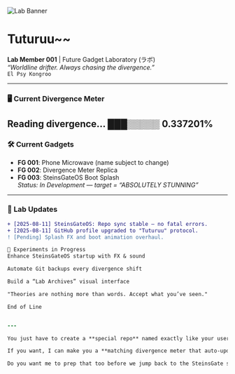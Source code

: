 ![Lab Banner]([https://imgur.com/a/jZvl5si])

# Tuturuu~~
**Lab Member 001** | Future Gadget Laboratory (ラボ)  
_“Worldline drifter. Always chasing the divergence.”_  
`El Psy Kongroo`

---

### 🖥 Current Divergence Meter
Reading divergence... ███▒▒▒▒▒ 0.337201%
---

### 🛠 Current Gadgets
- **FG 001**: Phone Microwave (name subject to change)
- **FG 002**: Divergence Meter Replica
- **FG 003**: SteinsGateOS Boot Splash  
  _Status: In Development — target = “ABSOLUTELY STUNNING”_

---

### 📡 Lab Updates
```diff
+ [2025-08-11] SteinsGateOS: Repo sync stable — no fatal errors.
+ [2025-08-11] GitHub profile upgraded to "Tuturuu" protocol.
! [Pending] Splash FX and boot animation overhaul.

🧪 Experiments in Progress
Enhance SteinsGateOS startup with FX & sound

Automate Git backups every divergence shift

Build a “Lab Archives” visual interface

"Theories are nothing more than words. Accept what you’ve seen."

End of Line


---

You just have to create a **special repo** named exactly like your username (`carolynclair`) and drop this README inside — GitHub will auto-display it as your profile.  

If you want, I can make you a **matching divergence meter that auto-updates** when you push changes to SteinsGateOS so it looks alive.  

Do you want me to prep that too before we jump back to the SteinsGate splash work?


